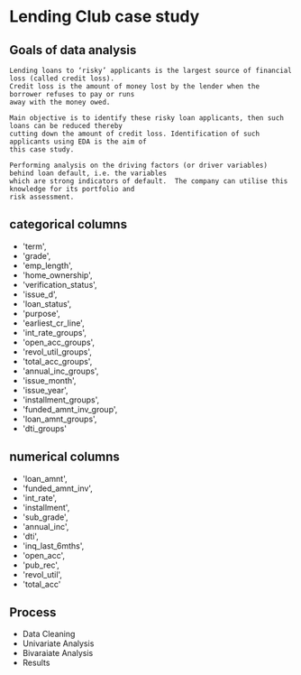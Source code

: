 # Lending Club case study

## Goals of data analysis

```
Lending loans to ‘risky’ applicants is the largest source of financial loss (called credit loss). 
Credit loss is the amount of money lost by the lender when the borrower refuses to pay or runs 
away with the money owed.

Main objective is to identify these risky loan applicants, then such loans can be reduced thereby 
cutting down the amount of credit loss. Identification of such applicants using EDA is the aim of 
this case study.

Performing analysis on the driving factors (or driver variables) behind loan default, i.e. the variables
which are strong indicators of default.  The company can utilise this knowledge for its portfolio and 
risk assessment. 

```

## categorical columns
- 'term', 
- 'grade', 
- 'emp_length', 
- 'home_ownership', 
- 'verification_status',
- 'issue_d', 
- 'loan_status', 
- 'purpose', 
- 'earliest_cr_line',
- 'int_rate_groups', 
- 'open_acc_groups', 
- 'revol_util_groups',
- 'total_acc_groups', 
- 'annual_inc_groups', 
- 'issue_month', 
- 'issue_year',
- 'installment_groups', 
- 'funded_amnt_inv_group', 
- 'loan_amnt_groups',
- 'dti_groups'

## numerical columns
- 'loan_amnt', 
- 'funded_amnt_inv', 
- 'int_rate', 
- 'installment', 
- 'sub_grade',
- 'annual_inc', 
- 'dti', 
- 'inq_last_6mths', 
- 'open_acc', 
- 'pub_rec',
- 'revol_util', 
- 'total_acc'

## Process
- Data Cleaning
- Univariate Analysis
- Bivaraiate Analysis
- Results


